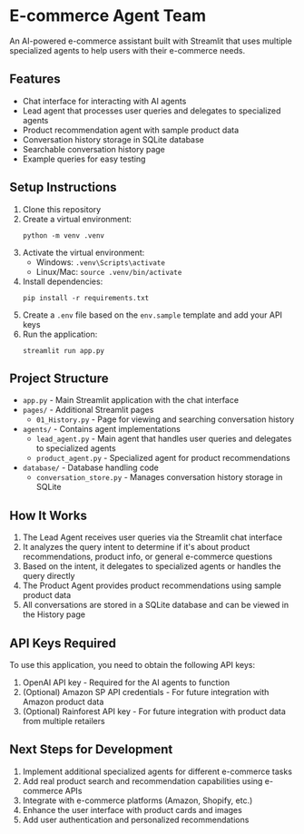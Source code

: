 # E-commerce Agent Team

An AI-powered e-commerce assistant built with Streamlit that uses multiple specialized agents to help users with their e-commerce needs.

## Features

- Chat interface for interacting with AI agents
- Lead agent that processes user queries and delegates to specialized agents
- Product recommendation agent with sample product data
- Conversation history storage in SQLite database
- Searchable conversation history page
- Example queries for easy testing

## Setup Instructions

1. Clone this repository
2. Create a virtual environment:
   ```
   python -m venv .venv
   ```
3. Activate the virtual environment:
   - Windows: `.venv\Scripts\activate`
   - Linux/Mac: `source .venv/bin/activate`
4. Install dependencies:
   ```
   pip install -r requirements.txt
   ```
5. Create a `.env` file based on the `env.sample` template and add your API keys
6. Run the application:
   ```
   streamlit run app.py
   ```

## Project Structure

- `app.py` - Main Streamlit application with the chat interface
- `pages/` - Additional Streamlit pages
  - `01_History.py` - Page for viewing and searching conversation history
- `agents/` - Contains agent implementations
  - `lead_agent.py` - Main agent that handles user queries and delegates to specialized agents
  - `product_agent.py` - Specialized agent for product recommendations
- `database/` - Database handling code
  - `conversation_store.py` - Manages conversation history storage in SQLite

## How It Works

1. The Lead Agent receives user queries via the Streamlit chat interface
2. It analyzes the query intent to determine if it's about product recommendations, product info, or general e-commerce questions
3. Based on the intent, it delegates to specialized agents or handles the query directly
4. The Product Agent provides product recommendations using sample product data
5. All conversations are stored in a SQLite database and can be viewed in the History page

## API Keys Required

To use this application, you need to obtain the following API keys:

1. OpenAI API key - Required for the AI agents to function
2. (Optional) Amazon SP API credentials - For future integration with Amazon product data
3. (Optional) Rainforest API key - For future integration with product data from multiple retailers

## Next Steps for Development

1. Implement additional specialized agents for different e-commerce tasks
2. Add real product search and recommendation capabilities using e-commerce APIs
3. Integrate with e-commerce platforms (Amazon, Shopify, etc.)
4. Enhance the user interface with product cards and images
5. Add user authentication and personalized recommendations 